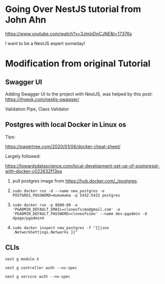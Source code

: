 # Going Over NestJS tutorial from John Ahn

https://www.youtube.com/watch?v=3JminDpCJNE&t=17376s

I want to be a NestJS expert someday!

# Modification from original Tutorial

## Swagger UI

Adding Swagger UI to the project with NestJS, was helped by this post: https://jhyeok.com/nestjs-swagger/

Validation Pipe, Class Validator

## Postgres with local Docker in Linux os

Tips:

https://pagertree.com/2020/01/06/docker-cheat-sheet/

Largely followed:

https://towardsdatascience.com/local-development-set-up-of-postgresql-with-docker-c022632f13ea

1. pull postgres image from https://hub.docker.com/_/postgres.

2. `sudo docker run -d --name new_postgres -e POSTGRES_PASSWORD=mumumama -p 5432:5432 postgres`

3. `sudo docker run -p 8080:80 -e 'PGADMIN_DEFAULT_EMAIL=cloneofsimo@gmail.com' -e 'PGADMIN_DEFAULT_PASSWORD=cloneofsimo' --name dev-pgadmin -d dpage/pgadmin4`

4. `sudo docker inspect new_postgres -f "{{json .NetworkSettings.Networks }}"`

## CLIs

`nest g module X`

`nest g controller auth --no-spec`

`nest g service auth --no-spec`
